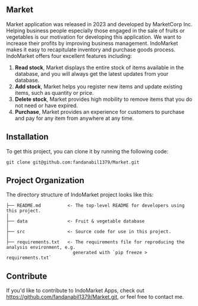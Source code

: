 ## Market

Market application was released in 2023 and developed by MarketCorp Inc. Helping business people especially those engaged in the sale of fruits or vegetables is our motivation for developing this application. We want to increase their profits by improving business management. IndoMarket makes it easy to recapitulate inventory and purchase goods process. IndoMarket offers four excellent features including:

1. **Read stock**, Market displays the entire stock of items available in the database, and you will always get the latest updates from your database.
2. **Add stock**, Market helps you register new items and update existing items, such as quantity or price.
3. **Delete stock**, Market provides high mobility to remove items that you do not need or have expired.
4. **Purchase**, Market provides an experience for customers to purchase and pay for any item from anywhere at any time.

## Installation

To get this project, you can clone it by running the following code:

    git clone git@github.com:fandanabil1379/Market.git

    
## Project Organization

The directory structure of IndoMarket project looks like this:

    ├── README.md          <- The top-level README for developers using this project.
    │
    ├── data               <- Fruit & vegetable database
    │
    ├── src                <- Source code for use in this project.
    │
    ├── requirements.txt   <- The requirements file for reproducing the analysis environment, e.g.
                             generated with `pip freeze > requirements.txt`

## Contribute

If you'd like to contribute to IndoMarket Apps, check out https://github.com/fandanabil1379/Market.git, or feel free to contact me.
